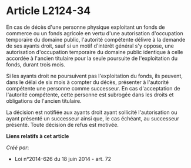 # Article L2124-34

En cas de décès d'une personne physique exploitant un fonds de commerce ou un fonds agricole en vertu d'une autorisation
d'occupation temporaire du domaine public, l'autorité compétente délivre à la demande de ses ayants droit, sauf si un motif
d'intérêt général s'y oppose, une autorisation d'occupation temporaire du domaine public identique à celle accordée à
l'ancien titulaire pour la seule poursuite de l'exploitation du fonds, durant trois mois. 

Si les ayants droit ne poursuivent pas l'exploitation du fonds, ils peuvent, dans le délai de six mois à compter du décès,
présenter à l'autorité compétente une personne comme successeur. En cas d'acceptation de l'autorité compétente, cette
personne est subrogée dans les droits et obligations de l'ancien titulaire. 

La décision est notifiée aux ayants droit ayant sollicité l'autorisation ou ayant présenté un successeur ainsi que, le cas
échéant, au successeur présenté. Toute décision de refus est motivée.

**Liens relatifs à cet article**

_Créé par_:

  - Loi n°2014-626 du 18 juin 2014 - art. 72
